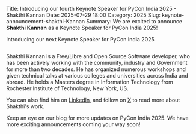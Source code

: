Title: Introducing our fourth Keynote Speaker for PyCon India 2025 - Shakthi Kannan
Date: 2025-07-29 18:00
Category: 2025
Slug: keynote-announcement-shakthi-Kannan
Summary: We are excited to announce **Shakthi Kannan** as a Keynote Speaker for PyCon India 2025!

Introducing our next Keynote Speaker for PyCon India 2025

<p align="center" data-aos="fade-right"  data-aos-duration="1000">
    <img src="{static}/images/2025/shakthi-kannan.png" alt="" class="img-fluid" style="border-radius: 10%; max-height: 350px;">
</p>

Shakthi Kannan is a Free/Libre and Open Source Software developer, who has been actively working with the community, industry and Government for more than two decades. He has organized numerous workshops and given technical talks at various colleges and universities across India and abroad. He holds a Masters degree in Information Technology from Rochester Institute of Technology, New York, US.

You can also find him on [LinkedIn](https://www.linkedin.com/in/shakthimaan/), and follow on [X](https://x.com/shakthimaan) to read more about Shakthi's work.

Keep an eye on our blog for more updates on PyCon India 2025. We have more exciting announcements coming your way soon!
